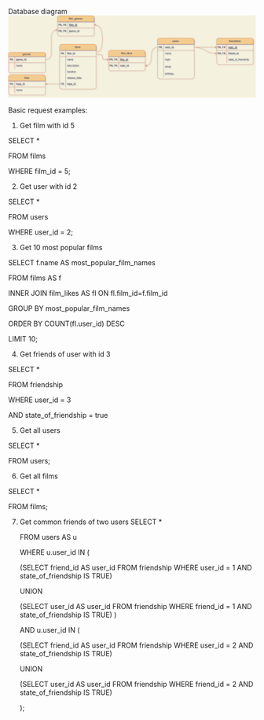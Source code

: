 Database diagram
![DB Diagram](/diagram/filmorate_diagram_Osipov.png)

Basic request examples:

1) Get film with id 5

SELECT *

FROM films

WHERE film_id = 5;

2) Get user with id 2

SELECT *

FROM users

WHERE user_id = 2;

3) Get 10 most popular films

SELECT f.name AS most_popular_film_names

FROM films AS f

INNER JOIN film_likes AS fl ON fl.film_id=f.film_id

GROUP BY most_popular_film_names

ORDER BY COUNT(fl.user_id) DESC

LIMIT 10;

4) Get friends of user with id 3

SELECT *

FROM friendship

WHERE user_id = 3 

AND state_of_friendship = true

5) Get all users

SELECT *

FROM users;

6) Get all films

SELECT *

FROM films;

7) Get common friends of two users
   SELECT *

   FROM users AS u

   WHERE u.user_id IN (
   
   (SELECT friend_id AS user_id FROM friendship WHERE user_id = 1 AND state_of_friendship IS TRUE)

   UNION

   (SELECT user_id AS user_id FROM friendship WHERE friend_id = 1 AND state_of_friendship IS TRUE)
   )

   AND u.user_id IN (
   
   (SELECT friend_id AS user_id FROM friendship WHERE user_id = 2 AND state_of_friendship IS TRUE)

   UNION

   (SELECT user_id AS user_id FROM friendship WHERE friend_id = 2 AND state_of_friendship IS TRUE)
   
   );
